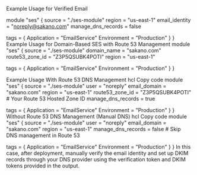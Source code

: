 Example Usage for Verified Email

module "ses" {
  source          = "./ses-module"
  region          = "us-east-1"
  email_identity  = "noreply@sakano.com"
  manage_dns_records = false

  tags = {
    Application = "EmailService"
    Environment = "Production"
  }
}
Example Usage for Domain-Based SES with Route 53 Management
module "ses" {
  source          = "./ses-module"
  domain_name     = "sakano.com"
  route53_zone_id = "Z3P5QSUBK4POTI"
  region          = "us-east-1"

  tags = {
    Application = "EmailService"
    Environment = "Production"
  }
}

Example Usage
With Route 53 DNS Management
hcl
Copy code
module "ses" {
  source          = "./ses-module"
  user            = "noreply"
  email_domain    = "sakano.com"
  region          = "us-east-1"
  route53_zone_id = "Z3P5QSUBK4POTI" # Your Route 53 Hosted Zone ID
  manage_dns_records = true

  tags = {
    Application = "EmailService"
    Environment = "Production"
  }
}
Without Route 53 DNS Management (Manual DNS)
hcl
Copy code
module "ses" {
  source             = "./ses-module"
  user               = "noreply"
  email_domain       = "sakano.com"
  region             = "us-east-1"
  manage_dns_records = false # Skip DNS management in Route 53

  tags = {
    Application = "EmailService"
    Environment = "Production"
  }
}
In this case, after deployment, manually verify the email identity and set up DKIM records 
through your DNS provider using the verification token and DKIM tokens provided in the output.

